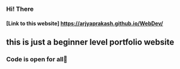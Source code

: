 ### Hi! There
#### [Link to this website] https://arjyaprakash.github.io/WebDev/
## this is just a beginner level portfolio website
### Code is open for all🙌
